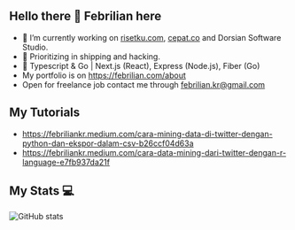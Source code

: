 ## Hello there 👋 Febrilian here

- 🔭 I’m currently working on [risetku.com](https://risetku.com), [cepat.co](https://cepat.co) and Dorsian Software Studio.
- 🌱 Prioritizing in shipping and hacking.
- 🚀 Typescript & Go | Next.js (React), Express (Node.js), Fiber (Go)
- My portfolio is on https://febrilian.com/about
- Open for freelance job contact me through febrilian.kr@gmail.com

## My Tutorials
- https://febriliankr.medium.com/cara-mining-data-di-twitter-dengan-python-dan-ekspor-dalam-csv-b26ccf04d63a
- https://febriliankr.medium.com/cara-data-mining-dari-twitter-dengan-r-language-e7fb937da21f

## My Stats 💻

![GitHub stats](https://github-readme-stats.vercel.app/api?username=febriliankr&show_icons=true&theme=tokyonight)
